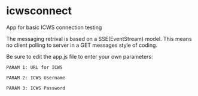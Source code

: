 # icwsconnect
App for basic ICWS connection testing

The messaging retrival is based on a SSE(EventStream) model.  This means no client polling to server in a GET messages style of coding.

Be sure to edit the app.js file to enter your own parameters:
    
    PARAM 1: URL for ICWS
    
    PARAM 2: ICWS Username
    
    PARAM 3: ICWS Password